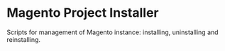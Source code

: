 Magento Project Installer
=========================

Scripts for management of Magento instance: installing, uninstalling and reinstalling.